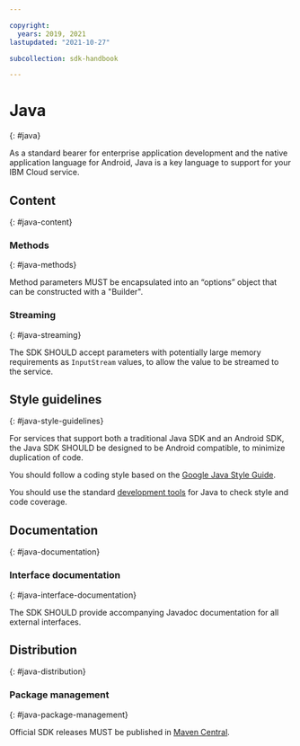 ```yaml
---

copyright:
  years: 2019, 2021
lastupdated: "2021-10-27"

subcollection: sdk-handbook

---
```


# Java
{: #java}

As a standard bearer for enterprise application development and the native application language for
Android, Java is a key language to support for your IBM Cloud service.   

## Content
{: #java-content}

### Methods
{: #java-methods}

Method parameters MUST be encapsulated into an “options” object that can be constructed with a "Builder".

### Streaming
{: #java-streaming}

The SDK SHOULD accept parameters with potentially large memory requirements as `InputStream` values,
to allow the value to be streamed to the service.

## Style guidelines
{: #java-style-guidelines}

For services that support both a traditional Java SDK and an Android SDK, the Java
SDK SHOULD be designed to be Android compatible, to minimize duplication of code.

You should follow a coding style based on the [Google Java Style Guide](https://google.github.io/styleguide/javaguide.html).

You should use the standard [development tools](/docs/sdk-handbook?topic=sdk-handbook-devtools) for Java to check style and code coverage.

## Documentation
{: #java-documentation}

### Interface documentation
{: #java-interface-documentation}

The SDK SHOULD provide accompanying Javadoc documentation for all external interfaces.

## Distribution
{: #java-distribution}

### Package management
{: #java-package-management}

Official SDK releases MUST be published in [Maven Central](https://search.maven.org/).
